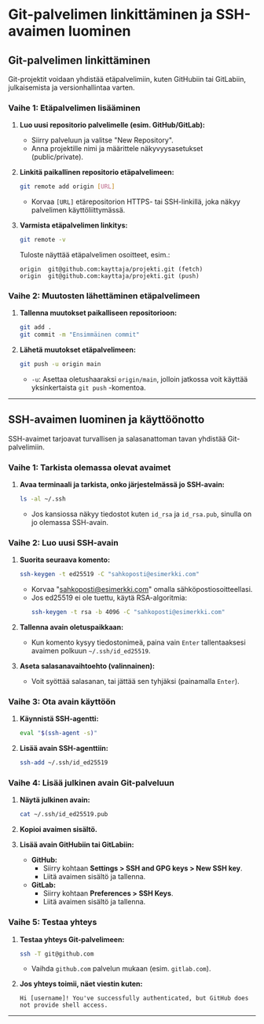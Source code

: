 # Git-palvelimen linkittäminen ja SSH-avaimen luominen

## **Git-palvelimen linkittäminen**

Git-projektit voidaan yhdistää etäpalvelimiin, kuten GitHubiin tai GitLabiin, julkaisemista ja versionhallintaa varten.

### Vaihe 1: Etäpalvelimen lisääminen

1. **Luo uusi repositorio palvelimelle (esim. GitHub/GitLab):**
   - Siirry palveluun ja valitse "New Repository".
   - Anna projektille nimi ja määrittele näkyvyysasetukset (public/private).

2. **Linkitä paikallinen repositorio etäpalvelimeen:**
   ```bash
   git remote add origin [URL]
   ```
   - Korvaa `[URL]` etärepositorion HTTPS- tai SSH-linkillä, joka näkyy palvelimen käyttöliittymässä.
   
3. **Varmista etäpalvelimen linkitys:**
   ```bash
   git remote -v
   ```
   Tuloste näyttää etäpalvelimen osoitteet, esim.:
   ```
   origin  git@github.com:kayttaja/projekti.git (fetch)
   origin  git@github.com:kayttaja/projekti.git (push)
   ```

### Vaihe 2: Muutosten lähettäminen etäpalvelimeen

1. **Tallenna muutokset paikalliseen repositorioon:**
   ```bash
   git add .
   git commit -m "Ensimmäinen commit"
   ```

2. **Lähetä muutokset etäpalvelimeen:**
   ```bash
   git push -u origin main
   ```
   - `-u`: Asettaa oletushaaraksi `origin/main`, jolloin jatkossa voit käyttää yksinkertaista `git push` -komentoa.

---

## **SSH-avaimen luominen ja käyttöönotto**

SSH-avaimet tarjoavat turvallisen ja salasanattoman tavan yhdistää Git-palvelimiin.

### Vaihe 1: Tarkista olemassa olevat avaimet

1. **Avaa terminaali ja tarkista, onko järjestelmässä jo SSH-avain:**
   ```bash
   ls -al ~/.ssh
   ```
   - Jos kansiossa näkyy tiedostot kuten `id_rsa` ja `id_rsa.pub`, sinulla on jo olemassa SSH-avain.

### Vaihe 2: Luo uusi SSH-avain

1. **Suorita seuraava komento:**
   ```bash
   ssh-keygen -t ed25519 -C "sahkoposti@esimerkki.com"
   ```
   - Korvaa "sahkoposti@esimerkki.com" omalla sähköpostiosoitteellasi.
   - Jos ed25519 ei ole tuettu, käytä RSA-algoritmia:
     ```bash
     ssh-keygen -t rsa -b 4096 -C "sahkoposti@esimerkki.com"
     ```

2. **Tallenna avain oletuspaikkaan:**
   - Kun komento kysyy tiedostonimeä, paina vain `Enter` tallentaaksesi avaimen polkuun `~/.ssh/id_ed25519`.

3. **Aseta salasanavaihtoehto (valinnainen):**
   - Voit syöttää salasanan, tai jättää sen tyhjäksi (painamalla `Enter`).

### Vaihe 3: Ota avain käyttöön

1. **Käynnistä SSH-agentti:**
   ```bash
   eval "$(ssh-agent -s)"
   ```

2. **Lisää avain SSH-agenttiin:**
   ```bash
   ssh-add ~/.ssh/id_ed25519
   ```

### Vaihe 4: Lisää julkinen avain Git-palveluun

1. **Näytä julkinen avain:**
   ```bash
   cat ~/.ssh/id_ed25519.pub
   ```

2. **Kopioi avaimen sisältö.**

3. **Lisää avain GitHubiin tai GitLabiin:**
   - **GitHub:**
     - Siirry kohtaan **Settings > SSH and GPG keys > New SSH key**.
     - Liitä avaimen sisältö ja tallenna.
   - **GitLab:**
     - Siirry kohtaan **Preferences > SSH Keys**.
     - Liitä avaimen sisältö ja tallenna.

### Vaihe 5: Testaa yhteys

1. **Testaa yhteys Git-palvelimeen:**
   ```bash
   ssh -T git@github.com
   ```
   - Vaihda `github.com` palvelun mukaan (esim. `gitlab.com`).

2. **Jos yhteys toimii, näet viestin kuten:**
   ```
   Hi [username]! You've successfully authenticated, but GitHub does not provide shell access.
   ```

---

